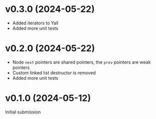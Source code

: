 # v0.3.0 (2024-05-22)
- Added iterators to Yall 
- Added more unit tests

# v0.2.0 (2024-05-22)
- Node `next` pointers are shared pointers, the `prev` pointers are weak pointers
- Custom linked list destructor is removed
- Added more unit tests

# v0.1.0 (2024-05-12)
Initial submission